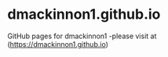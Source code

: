 # dmackinnon1.github.io
GitHub pages for dmackinnon1 -please visit at (https://dmackinnon1.github.io)

